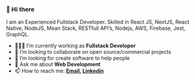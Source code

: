 ### 👋 Hi there 
I am an Experienced Fullstack Developer. Skilled in React JS, NextJS, React Native, NodeJS, Mean Stack, RESTfull API’s, Nodejs, AWS, Firebase, Jest, GraphQL. 

- 👨🏽‍💻 I’m currently working as **Fullstack Developer**
- 👯 I’m looking to collaborate on open source/commercial projects
- 🤔 I’m looking for create software to help people 
- 💬 Ask me about **Web Development**
- 📫 How to reach me:
  **[<a href="mailto:nicolasalegremz@gmail.com">Email</a>](), [Linkedin](https://www.linkedin.com/in/nicolas-alegre/)**

